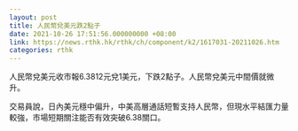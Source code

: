 ```yaml
---
layout: post
title: 人民幣兌美元跌2點子
date: 2021-10-26 17:51:56.000000000 +08:00
link: https://news.rthk.hk/rthk/ch/component/k2/1617031-20211026.htm
categories: rthk
---
```


人民幣兌美元收市報6.3812元兌1美元，下跌2點子。人民幣兌美元中間價就微升。

交易員說，日內美元穩中偏升，中美高層通話短暫支持人民幣，但現水平結匯力量較強，市場短期關注能否有效突破6.38關口。
